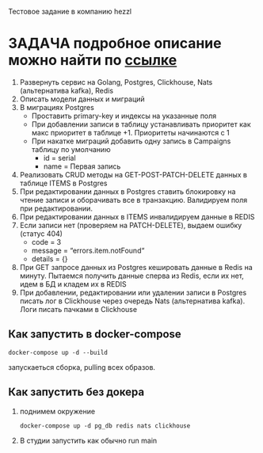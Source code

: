 Тестовое задание в компанию hezzl
# ЗАДАЧА подробное описание можно найти по [ссылке](https://hezzlcom.atlassian.net/wiki/spaces/PUB/pages/3211332/TASK+5)
1. Развернуть сервис на Golang, Postgres, Clickhouse, Nats (альтернатива kafka), Redis
2. Описать модели данных и миграций
3. В миграциях Postgres
   - Проставить primary-key и индексы на указанные поля
   - При добавлении записи в таблицу устанавливать приоритет как макс приоритет в таблице +1. Приоритеты начинаются с 1
   -  При накатке миграций добавить одну запись в Campaigns таблицу по умолчанию
      - id = serial
      - name = Первая запись
4. Реализовать CRUD методы на GET-POST-PATCH-DELETE данных в таблице ITEMS в Postgres
5. При редактировании данных в Postgres ставить блокировку на чтение записи и оборачивать все в транзакцию. Валидируем поля при редактировании.
6. При редактировании данных в ITEMS инвалидируем данные в REDIS
7. Если записи нет (проверяем на PATCH-DELETE), выдаем ошибку (статус 404)
   - code = 3
   - message = “errors.item.notFound“
   - details = {}
8. При GET запросе данных из Postgres кешировать данные в Redis на минуту. Пытаемся получить данные сперва из Redis, если их нет, идем в БД и кладем их в REDIS
9. При добавлении, редактировании или удалении записи в Postgres писать лог в Clickhouse через очередь Nats (альтернатива kafka). Логи писать пачками в Clickhouse

## Как запустить в docker-compose
```shell
docker-compose up -d --build
```
запускаеться сборка, pulling всех образов.

## Как запустить без докера
1. поднимем окружение
   ```shell
   docker-compose up -d pg_db redis nats clickhouse
   ```
2. В студии запустить как обычно run main
